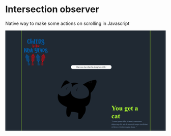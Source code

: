 # Intersection observer

Native way to make some actions on scrolling in Javascript


<img src="images/observerCat.gif">
